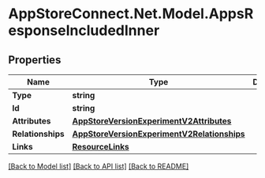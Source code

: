 # AppStoreConnect.Net.Model.AppsResponseIncludedInner

## Properties

Name | Type | Description | Notes
------------ | ------------- | ------------- | -------------
**Type** | **string** |  | 
**Id** | **string** |  | 
**Attributes** | [**AppStoreVersionExperimentV2Attributes**](AppStoreVersionExperimentV2Attributes.md) |  | [optional] 
**Relationships** | [**AppStoreVersionExperimentV2Relationships**](AppStoreVersionExperimentV2Relationships.md) |  | [optional] 
**Links** | [**ResourceLinks**](ResourceLinks.md) |  | [optional] 

[[Back to Model list]](../README.md#documentation-for-models) [[Back to API list]](../README.md#documentation-for-api-endpoints) [[Back to README]](../README.md)

